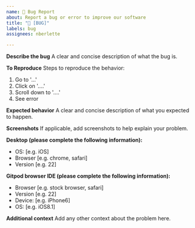 ```yaml
---
name: 🐛 Bug Report
about: Report a bug or error to improve our software
title: "🐛 [BUG]"
labels: bug
assignees: nberlette

---
```


**Describe the bug**
A clear and concise description of what the bug is.

**To Reproduce**
Steps to reproduce the behavior:
1. Go to '...'
2. Click on '....'
3. Scroll down to '....'
4. See error

**Expected behavior**
A clear and concise description of what you expected to happen.

**Screenshots**
If applicable, add screenshots to help explain your problem.

**Desktop (please complete the following information):**
 - OS: [e.g. iOS]
 - Browser [e.g. chrome, safari]
 - Version [e.g. 22]

**Gitpod browser IDE (please complete the following information):**
 - Browser [e.g. stock browser, safari]
 - Version [e.g. 22]
 - Device: [e.g. iPhone6]
 - OS: [e.g. iOS8.1]

**Additional context**
Add any other context about the problem here.
